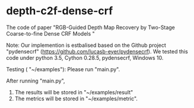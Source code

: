 # depth-c2f-dense-crf
The code of paper "RGB-Guided Depth Map Recovery by Two-Stage Coarse-to-fine Dense CRF Models "

Note:
Our implemention is estbalised based on the  Github project "pydensecrf" (https://github.com/lucasb-eyer/pydensecrf).
We tested this code under python 3.5, Cython 0.28.5, pydensecrf, Windows 10.

Testing ( "~/examples"):
Please run "main.py".

After running "main.py",
1. The results will be stored in "~/examples/result"
2. The metrics will be stored in "~/examples/metric".

